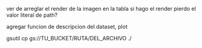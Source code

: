 ver de arreglar el render de la imagen en la tabla
si hago el render pierdo el valor literal de path?

agregar funcion de descripcion del dataset, plot


gsutil cp gs://TU_BUCKET/RUTA/DEL_ARCHIVO ./  
